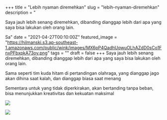 +++
title = "Lebih nyaman diremehkan"
slug = "lebih-nyaman-diremehkan"
description = "<p>Saya jauh lebih senang diremehkan, dibanding dianggap lebih dari apa yang saya bisa lakukan oleh orang lain.</p><p>Sa"
date = "2021-04-27T00:10:00Z"
featured_image = "https://hilmanski.s3.ap-southeast-1.amazonaws.com/public/wink/images/MX6pP4QadhUqwuOLhAZdD0sCo1FnxPFbxpkA73oy.png"
tags = ""
draft = false
+++ 
Saya jauh lebih senang diremehkan, dibanding dianggap lebih dari apa yang saya bisa lakukan oleh orang lain.

Sama seperti tim kuda hitam di pertandingan olahraga, yang dianggap jago akan dihina saat kalah, dan dianggap biasa saat menang

Sementara untuk yang tidak diperkirakan, akan bertanding tanpa beban, bisa menunjukkan kreativitas dan kekuatan maksimal

![](https://hilmanski.s3.ap-southeast-1.amazonaws.com/public/wink/images/xBOmqytfDeUP9r9Jyn40ITlcmxtDHBUNtyKIj69f.png)

![](https://hilmanski.s3.ap-southeast-1.amazonaws.com/public/wink/images/urRDYJEokMJyT6RCMWcr3AIKGtiLtvpxLPM4pI5v.png)